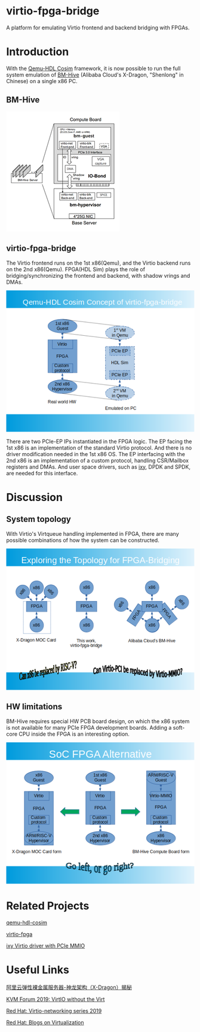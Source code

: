 # virtio-fpga-bridge
A platform for emulating Virtio frontend and backend bridging with FPGAs.

# Introduction
With the [Qemu-HDL Cosim](http://compas.cs.stonybrook.edu/projects/fpgacloud/vm-hdl-cosim/) framework, it is now possible to run the full system emulation of [BM-Hive](https://dl.acm.org/doi/10.1145/3373376.3378507) (Alibaba Cloud's X-Dragon, "Shenlong" in Chinese) on a single x86 PC.

## BM-Hive
![BM-Hive architecture](./doc/bm-hive.png)

## virtio-fpga-bridge
The Virtio frontend runs on the 1st x86(Qemu), and the Virtio backend runs on the 2nd x86(Qemu). FPGA(HDL Sim) plays the role of bridging/synchronizing the frontend and backend, with shadow vrings and DMAs. 

![virtio-fpga-bridge architecture](./doc/qemu-hdl-cosim.png)

There are two PCIe-EP IPs instantiated in the FPGA logic. The EP facing the 1st x86 is an implementation of the standard Virtio protocol. And there is no driver modification needed in the 1st x86 OS. The EP interfacing with the 2nd x86 is an implementation of a custom protocol, handling CSR/Mailbox registers and DMAs. And user space drivers, such as [ixy](https://github.com/emmericp/ixy), DPDK and SPDK, are needed for this interface.

# Discussion
## System topology
With Virtio's Virtqueue handling implemented in FPGA, there are many possible combinations of how the system can be constructed.

![Topology comparison](./doc/fpga-bridging.png)

## HW limitations
BM-Hive requires special HW PCB board design, on which the x86 system is not available for many PCIe FPGA development boards. Adding a soft-core CPU inside the FPGA is an interesting option.

![SoC FPGA alternative](./doc/soc-option.png)

# Related Projects
[qemu-hdl-cosim](https://github.com/RSPwFPGAs/qemu-hdl-cosim)

[virtio-fpga](https://github.com/RSPwFPGAs/virtio-fpga)

[ixy Virtio driver with PCIe MMIO](https://github.com/RSPwFPGAs/ixy)

# Useful Links
[阿里云弹性裸金属服务器-神龙架构（X-Dragon）揭秘](https://developer.aliyun.com/article/594276)

[KVM Forum 2019: VirtIO without the Virt](https://kvmforum2019.sched.com/event/TmxF/virtio-without-the-virt-towards-implementations-in-hardware-michael-tsirkin-red-hat)

[Red Hat: Virtio-networking series 2019](https://www.redhat.com/en/blog/virtio-networking-first-series-finale-and-plans-2020)

[Red Hat: Blogs on Virtualization](https://www.redhat.com/en/blog?f%5B0%5D=post_tags%3AVirtualization)

